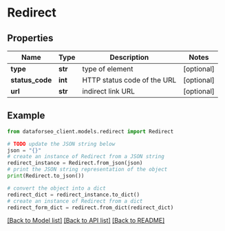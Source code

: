 # Redirect


## Properties

Name | Type | Description | Notes
------------ | ------------- | ------------- | -------------
**type** | **str** | type of element | [optional] 
**status_code** | **int** | HTTP status code of the URL | [optional] 
**url** | **str** | indirect link URL | [optional] 

## Example

```python
from dataforseo_client.models.redirect import Redirect

# TODO update the JSON string below
json = "{}"
# create an instance of Redirect from a JSON string
redirect_instance = Redirect.from_json(json)
# print the JSON string representation of the object
print(Redirect.to_json())

# convert the object into a dict
redirect_dict = redirect_instance.to_dict()
# create an instance of Redirect from a dict
redirect_form_dict = redirect.from_dict(redirect_dict)
```
[[Back to Model list]](../README.md#documentation-for-models) [[Back to API list]](../README.md#documentation-for-api-endpoints) [[Back to README]](../README.md)


